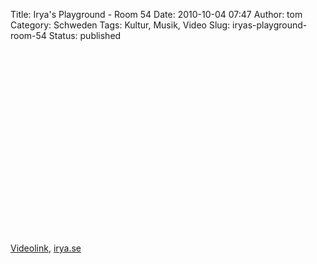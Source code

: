 Title: Irya's Playground - Room 54
Date: 2010-10-04 07:47
Author: tom
Category: Schweden
Tags: Kultur, Musik, Video
Slug: iryas-playground-room-54
Status: published

<p>
<object width="480" height="295">
<param name="movie" value="http://www.youtube-nocookie.com/v/pnoWdbJXVLM&amp;hl=sv_SE&amp;fs=1&amp;"></param><param name="allowFullScreen" value="true"></param><param name="allowscriptaccess" value="always"></param>
<embed src="http://www.youtube-nocookie.com/v/pnoWdbJXVLM&amp;hl=sv_SE&amp;fs=1&amp;" type="application/x-shockwave-flash" allowscriptaccess="always" allowfullscreen="true" width="480" height="295">
</embed>
</object>
  
[Videolink](http://www.youtube.com/watch?v=pnoWdbJXVLM),
[irya.se](http://www.irya.se)
</p>

